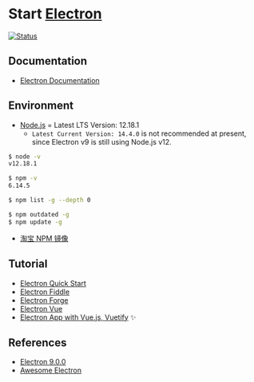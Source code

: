 # Start [Electron]

[Electron]: https://www.electronjs.org/

[![Status](https://img.shields.io/badge/Electron-9.0.5-brightgreen)](https://github.com/electron/electron)

## Documentation

* [Electron Documentation](https://www.electronjs.org/docs)

## Environment

* [Node.js](https://nodejs.org/en/download/) = Latest LTS Version: 12.18.1
  * `Latest Current Version: 14.4.0` is not recommended at present, since Electron v9 is still using Node.js v12.

```bash
$ node -v
v12.18.1

$ npm -v
6.14.5

$ npm list -g --depth 0

$ npm outdated -g
$ npm update -g
```

* [淘宝 NPM 镜像](https://developer.aliyun.com/mirror/NPM)

## Tutorial

* [Electron Quick Start](docs/tutorial/1_electron-quick-start.md)
* [Electron Fiddle](docs/tutorial/2_electron-fiddle.md)
* [Electron Forge](docs/tutorial/3_electron-forge.md)
* [Electron Vue](docs/tutorial/4_electron-vue.md)
* [Electron App with Vue.js, Vuetify](docs/tutorial/5_electron-app.md) ✨

## References

* [Electron 9.0.0](https://www.electronjs.org/blog/electron-9-0)
* [Awesome Electron](https://github.com/sindresorhus/awesome-electron)
